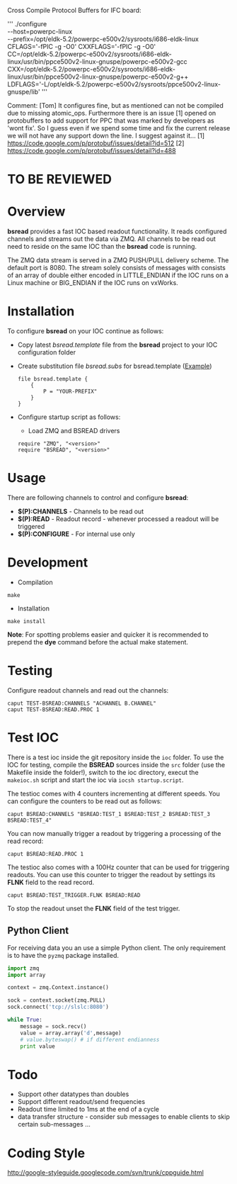 
Cross Compile Protocol Buffers for IFC board:

'''
./configure \
--host=powerpc-linux \
--prefix=/opt/eldk-5.2/powerpc-e500v2/sysroots/i686-eldk-linux \
CFLAGS='-fPIC -g -O0' CXXFLAGS='-fPIC -g -O0' \
CC=/opt/eldk-5.2/powerpc-e500v2/sysroots/i686-eldk-linux/usr/bin/ppce500v2-linux-gnuspe/powerpc-e500v2-gcc \
CXX=/opt/eldk-5.2/powerpc-e500v2/sysroots/i686-eldk-linux/usr/bin/ppce500v2-linux-gnuspe/powerpc-e500v2-g++  \
LDFLAGS='-L/opt/eldk-5.2/powerpc-e500v2/sysroots/ppce500v2-linux-gnuspe/lib'
'''

Comment: [Tom] It configures fine, but as mentioned can not be compiled due to missing atomic_ops. Furthermore there is
an issue [1] opened on protobuffers to add support for PPC that was marked by developers as 'wont fix'. So I guess even
if we spend some time and fix the current release we will not have any support down the line. I suggest against it...
[1] https://code.google.com/p/protobuf/issues/detail?id=512
[2] https://code.google.com/p/protobuf/issues/detail?id=488 



# TO BE REVIEWED

# Overview
__bsread__ provides a fast IOC based readout functionality. It reads configured channels and streams out the data via ZMQ. 
All channels to be read out need to reside on the same IOC than the __bsread__ code is running.

The ZMQ data stream is served in a ZMQ PUSH/PULL delivery scheme. The default port is 8080.
The stream solely consists of messages with consists of an array of double either encoded in LITTLE_ENDIAN if 
the IOC runs on a Linux machine or BIG_ENDIAN if the IOC runs on vxWorks.


# Installation
To configure __bsread__ on your IOC continue as follows:

  * Copy latest _bsread.template_ file from the __bsread__ project to your IOC configuration folder
  * Create substitution file _bsread.subs_ for bsread.template ([Example](ioc/bsread.subs))
 
	```
	file bsread.template {
		{
			P = "YOUR-PREFIX"
		} 
	} 
	```

  * Configure startup script as follows:
    
    * Load ZMQ and BSREAD drivers
    
	```
	require "ZMQ", "<version>"
	require "BSREAD", "<version>"
	```

# Usage
There are following channels to control and configure __bsread__:

  * __$(P):CHANNELS__ - Channels to be read out
  * __$(P):READ__ - Readout record - whenever processed a readout will be triggered	 
  * __$(P):CONFIGURE__ - For internal use only

# Development

* Compilation

```
make
```

* Installation

```
make install
```

__Note__: For spotting problems easier and quicker it is recommended to prepend the __dye__ command before the actual make statement.

# Testing

Configure readout channels and read out the channels:

```
caput TEST-BSREAD:CHANNELS "ACHANNEL B.CHANNEL"
caput TEST-BSREAD:READ.PROC 1
```

# Test IOC
There is a test ioc inside the git repository inside the `ioc` folder. To use the IOC for testing, compile the __BSREAD__ sources inside 
the `src` folder (use the Makefile inside the folder!), switch to the ioc directory, execut the `makeioc.sh` script and start the ioc via `iocsh startup.script`.

The testioc comes with 4 counters incrementing at different speeds. You can configure the counters to be read out as follows:

```
caput BSREAD:CHANNELS "BSREAD:TEST_1 BSREAD:TEST_2 BSREAD:TEST_3 BSREAD:TEST_4"
```

You can now manually trigger a readout by triggering a processing of the read record:

```
caput BSREAD:READ.PROC 1
```

The testioc also comes with a 100Hz counter that can be used for triggering readouts. You can use this counter to trigger the readout by settings
its __FLNK__ field to the read record.

```
caput BSREAD:TEST_TRIGGER.FLNK BSREAD:READ
``` 

To stop the readout unset the __FLNK__ field of the test trigger.

## Python Client

For receiving data you an use a simple Python client. The only requirement is to have the `pyzmq` package installed.

```python
import zmq
import array

context = zmq.Context.instance()

sock = context.socket(zmq.PULL)
sock.connect('tcp://slslc:8080')

while True:
    message = sock.recv()
    value = array.array('d',message)
    # value.byteswap() # if different endianness
    print value
```


# Todo

  * Support other datatypes than doubles
  * Support different readout/send frequencies
  * Readout time limited to 1ms at the end of a cycle
  * data transfer structure - consider sub messages to enable clients to skip certain sub-messages ...


# Coding Style
http://google-styleguide.googlecode.com/svn/trunk/cppguide.html